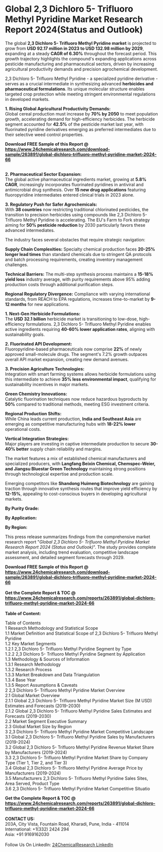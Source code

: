 <h1>Global 2,3 Dichloro 5- Trifluoro Methyl Pyridine Market Research Report 2024(Status and Outlook)</h1><p>The global <strong>2,3 Dichloro 5- Trifluoro Methyl Pyridine market</strong> is projected to grow from <strong>USD 92.17 million in 2023 to USD 132.98 million by 2029</strong>, expanding at a steady <strong>CAGR of 6.30%</strong> throughout the forecast period. This growth trajectory highlights the compound's expanding applications across pesticide manufacturing and pharmaceutical sectors, driven by increasing agricultural productivity demands and precision agrochemical development.</p><p>2,3 Dichloro 5- Trifluoro Methyl Pyridine - a specialized pyridine derivative - serves as a crucial intermediate in synthesizing advanced <strong>herbicides and pharmaceutical formulations</strong>. Its unique molecular structure enables targeted crop protection while meeting stringent environmental regulations in developed markets.</p><p><strong>1. Rising Global Agricultural Productivity Demands:</strong><br>
Global cereal production must increase by <strong>70% by 2050</strong> to meet population growth, accelerating demand for high-efficiency herbicides. The herbicide segment accounted for <strong>42.5%</strong> of the pesticide market last year, with fluorinated pyridine derivatives emerging as preferred intermediates due to their selective weed control properties.</p><div><b>Download FREE Sample of this Report @ 
            <a href="https://www.24chemicalresearch.com/download-sample/263891/global-dichloro-trifluoro-methyl-pyridine-market-2024-66">
            https://www.24chemicalresearch.com/download-sample/263891/global-dichloro-trifluoro-methyl-pyridine-market-2024-66</a></b></div><br><p><strong>2. Pharmaceutical Sector Expansion:</strong><br>
The global active pharmaceutical ingredients market, growing at <strong>5.8% CAGR</strong>, increasingly incorporates fluorinated pyridines in antiviral and antimicrobial drug synthesis. Over <strong>15 new drug applications</strong> featuring fluoropyridine intermediates entered clinical trials in 2023 alone.</p><p><strong>3. Regulatory Push for Safer Agrochemicals:</strong><br>
With <strong>38 countries</strong> now restricting traditional chlorinated pesticides, the transition to precision herbicides using compounds like 2,3 Dichloro 5- Trifluoro Methyl Pyridine is accelerating. The EU's Farm to Fork strategy aiming for <strong>50% pesticide reduction</strong> by 2030 particularly favors these advanced intermediates.</p><p>The industry faces several obstacles that require strategic navigation:</p><p><strong>Supply Chain Complexities:</strong> Specialty chemical production faces <strong>20-25% longer lead times</strong> than standard chemicals due to stringent QA protocols and batch processing requirements, creating inventory management challenges.</p><p><strong>Technical Barriers:</strong> The multi-step synthesis process maintains a <strong>15-18% yield loss</strong> industry average, with purity requirements above 95% adding production costs through additional purification steps.</p><p><strong>Regional Regulatory Divergence:</strong> Compliance with varying international standards, from REACH to EPA regulations, increases time-to-market by <strong>9-12 months</strong> for new applications.</p><p><strong>1. Next-Gen Herbicide Formulations:</strong><br>
The <strong>USD 32.1 billion</strong> herbicide market is transitioning to low-dose, high-efficiency formulations. 2,3 Dichloro 5- Trifluoro Methyl Pyridine enables active ingredients requiring <strong>40-60% lower application rates</strong>, aligning with sustainability goals.</p><p><strong>2. Fluorinated API Development:</strong><br>
Fluoropyridine-based pharmaceuticals now comprise <strong>22%</strong> of newly approved small-molecule drugs. The segment's 7.2% growth outpaces overall API market expansion, creating new demand avenues.</p><p><strong>3. Precision Agriculture Technologies:</strong><br>
Integration with smart farming systems allows herbicide formulations using this intermediate to achieve <strong>35% less environmental impact</strong>, qualifying for sustainability incentives in major markets.</p><p><strong>Green Chemistry Innovations:</strong><br>
	Catalytic fluorination techniques now reduce hazardous byproducts by <strong>50%</strong> compared to traditional methods, meeting ESG investment criteria.</p><p><strong>Regional Production Shifts:</strong><br>
	While China leads current production, <strong>India and Southeast Asia</strong> are emerging as competitive manufacturing hubs with <strong>18-22% lower</strong> operational costs.</p><p><strong>Vertical Integration Strategies:</strong><br>
	Major players are investing in captive intermediate production to secure <strong>30-40% better</strong> supply chain reliability and margins.</p><p>The market features a mix of established chemical manufacturers and specialized producers, with <strong>Langfang Beixin Chemical, Chemspec-Weier, and Jiangsu Bluestar Green Technology</strong> maintaining strong positions through technological expertise and production scale.</p><p>Emerging competitors like <strong>Shandong Huimeng Biotechnology</strong> are gaining traction through innovative synthesis routes that improve yield efficiency by <strong>12-15%</strong>, appealing to cost-conscious buyers in developing agricultural markets.</p><p><strong>By Purity Grade:</strong></p><p><strong>By Application:</strong></p><p><strong>By Region:</strong></p><p>This press release summarizes findings from the comprehensive market research report "<em>Global 2,3 Dichloro 5- Trifluoro Methyl Pyridine Market Research Report 2024 (Status and Outlook)</em>". The study provides complete market analysis, including trend evaluation, competitive landscape assessment, and detailed segment forecasts through 2029.</p><div><b>Download FREE Sample of this Report @ 
            <a href="https://www.24chemicalresearch.com/download-sample/263891/global-dichloro-trifluoro-methyl-pyridine-market-2024-66">
            https://www.24chemicalresearch.com/download-sample/263891/global-dichloro-trifluoro-methyl-pyridine-market-2024-66</a></b></div><br><div><b>Get the Complete Report & TOC @ 
            <a href="https://www.24chemicalresearch.com/reports/263891/global-dichloro-trifluoro-methyl-pyridine-market-2024-66">
            https://www.24chemicalresearch.com/reports/263891/global-dichloro-trifluoro-methyl-pyridine-market-2024-66</a></b></div><br>
            <b>Table of Content:</b><p>Table of Contents<br />
1 Research Methodology and Statistical Scope<br />
1.1 Market Definition and Statistical Scope of 2,3 Dichloro 5- Trifluoro Methyl Pyridine<br />
1.2 Key Market Segments<br />
1.2.1 2,3 Dichloro 5- Trifluoro Methyl Pyridine Segment by Type<br />
1.2.2 2,3 Dichloro 5- Trifluoro Methyl Pyridine Segment by Application<br />
1.3 Methodology & Sources of Information<br />
1.3.1 Research Methodology<br />
1.3.2 Research Process<br />
1.3.3 Market Breakdown and Data Triangulation<br />
1.3.4 Base Year<br />
1.3.5 Report Assumptions & Caveats<br />
2 2,3 Dichloro 5- Trifluoro Methyl Pyridine Market Overview<br />
2.1 Global Market Overview<br />
2.1.1 Global 2,3 Dichloro 5- Trifluoro Methyl Pyridine Market Size (M USD) Estimates and Forecasts (2019-2030)<br />
2.1.2 Global 2,3 Dichloro 5- Trifluoro Methyl Pyridine Sales Estimates and Forecasts (2019-2030)<br />
2.2 Market Segment Executive Summary<br />
2.3 Global Market Size by Region<br />
3 2,3 Dichloro 5- Trifluoro Methyl Pyridine Market Competitive Landscape<br />
3.1 Global 2,3 Dichloro 5- Trifluoro Methyl Pyridine Sales by Manufacturers (2019-2024)<br />
3.2 Global 2,3 Dichloro 5- Trifluoro Methyl Pyridine Revenue Market Share by Manufacturers (2019-2024)<br />
3.3 2,3 Dichloro 5- Trifluoro Methyl Pyridine Market Share by Company Type (Tier 1, Tier 2, and Tier 3)<br />
3.4 Global 2,3 Dichloro 5- Trifluoro Methyl Pyridine Average Price by Manufacturers (2019-2024)<br />
3.5 Manufacturers 2,3 Dichloro 5- Trifluoro Methyl Pyridine Sales Sites, Area Served, Product Type<br />
3.6 2,3 Dichloro 5- Trifluoro Methyl Pyridine Market Competitive Situatio</p><div><b>Get the Complete Report & TOC @ 
            <a href="https://www.24chemicalresearch.com/reports/263891/global-dichloro-trifluoro-methyl-pyridine-market-2024-66">
            https://www.24chemicalresearch.com/reports/263891/global-dichloro-trifluoro-methyl-pyridine-market-2024-66</a></b></div><br><b>CONTACT US:</b><br>
            203A, City Vista, Fountain Road, Kharadi, Pune, India - 411014<br>
            International: +1(332) 2424 294<br>
            Asia: +91 9169162030 <br><br>
            Follow Us On LinkedIn: <a href="https://www.linkedin.com/company/24chemicalresearch/">24ChemicalResearch LinkedIn</a>